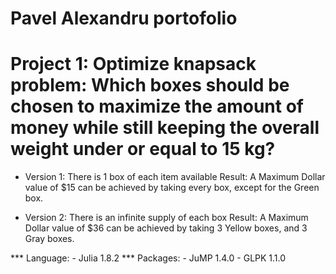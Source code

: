 # Pavel Alexandru portofolio

# Project 1: Optimize knapsack problem: Which boxes should be chosen to maximize the amount of money while still keeping the overall weight under or equal to 15 kg? 
- Version 1: There is 1 box of each item available
  Result: A Maximum Dollar value of $15 can be achieved by taking every box, except for the Green box.

- Version 2: There is an infinite supply of each box
  Result: A Maximum Dollar value of $36 can be achieved by taking 3 Yellow boxes, and 3 Gray boxes.
  
 *** Language: - Julia 1.8.2
 *** Packages: - JuMP   1.4.0
               - GLPK   1.1.0
